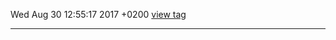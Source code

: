 Wed Aug 30 12:55:17 2017 +0200 
[view tag](https://github.com/raldus/roland/commit/eb883e889d8327b207d43e62c4bed40fc0b8c157) 

***
